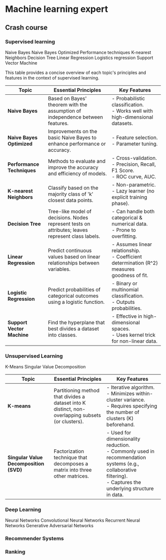 # Machine learning expert

## Crash course

### Supervised learning

Naive Bayes
Naive Bayes Optimized
Performance techniques
K-nearest Neighbors
Decision Tree
Linear Regression
Logistics regression
Support Vector Machine

This table provides a concise overview of each topic's principles and features in the context of supervised learning.

| Topic                      | Essential Principles                                                                              | Key Features                                                                                    |
| -------------------------- | ------------------------------------------------------------------------------------------------- | ----------------------------------------------------------------------------------------------- |
| **Naive Bayes**            | Based on Bayes' theorem with the assumption of independence between features.                     | - Probabilistic classification. <br> - Works well with high-dimensional datasets.               |
| **Naive Bayes Optimized**  | Improvements on the basic Naive Bayes to enhance performance or accuracy.                         | - Feature selection. <br> - Parameter tuning.                                                   |
| **Performance Techniques** | Methods to evaluate and improve the accuracy and efficiency of models.                            | - Cross-validation. <br> - Precision, Recall, F1 Score. <br> - ROC curve, AUC.                  |
| **K-nearest Neighbors**    | Classify based on the majority class of 'k' closest data points.                                  | - Non-parametric. <br> - Lazy learner (no explicit training phase).                             |
| **Decision Tree**          | Tree-like model of decisions. Nodes represent tests on attributes; leaves represent class labels. | - Can handle both categorical & numerical data. <br> - Prone to overfitting.                    |
| **Linear Regression**      | Predict continuous values based on linear relationships between variables.                        | - Assumes linear relationship. <br> - Coefficient determination (R^2) measures goodness of fit. |
| **Logistic Regression**    | Predict probabilities of categorical outcomes using a logistic function.                          | - Binary or multinomial classification. <br> - Outputs probabilities.                           |
| **Support Vector Machine** | Find the hyperplane that best divides a dataset into classes.                                     | - Effective in high-dimensional spaces. <br> - Uses kernel trick for non-linear data.           |

### Unsupervised Learning

K-Means
Singular Value Decomposition

| Topic                                  | Essential Principles                                                                               | Key Features                                                                                                                                                           |
| -------------------------------------- | -------------------------------------------------------------------------------------------------- | ---------------------------------------------------------------------------------------------------------------------------------------------------------------------- |
| **K-means**                            | Partitioning method that divides a dataset into K distinct, non-overlapping subsets (or clusters). | - Iterative algorithm. <br> - Minimizes within-cluster variance. <br> - Requires specifying the number of clusters (K) beforehand.                                     |
| **Singular Value Decomposition (SVD)** | Factorization technique that decomposes a matrix into three other matrices.                        | - Used for dimensionality reduction. <br> - Commonly used in recommendation systems (e.g., collaborative filtering). <br> - Captures the underlying structure in data. |

### Deep Learning

Neural Networks
Convolutional Neural Networks
Recurrent Neural Networks
Generative Adversarial Networks

### Recommender Systems

### Ranking
